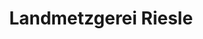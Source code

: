 ---
title: "Landmetzgerei Riesle"
url: /koenigsfeld-im-schwarzwald/landmetzgerei-riesle/
shop: Metzgerei
---